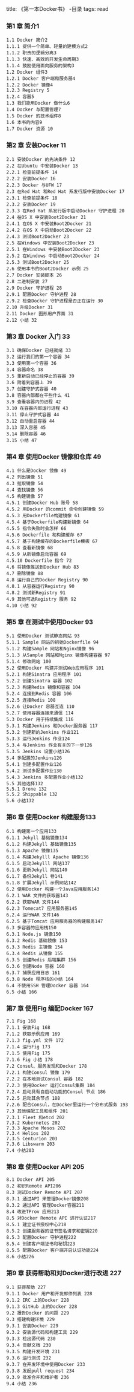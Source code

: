 title: 《第一本Docker书》 -目录
tags: read

### 第1 章 简介1 

	1.1 Docker 简介2 
	1.1.1 提供一个简单、轻量的建模方式2 
	1.1.2 职责的逻辑分离3 
	1.1.3 快速、高效的开发生命周期3 
	1.1.4 鼓励使用面向服务的架构3 
	1.2 Docker 组件3 
	1.2.1 Docker 客户端和服务器4 
	1.2.2 Docker 镜像4 
	1.2.3 Registry 5 
	1.2.4 容器5 
	1.3 我们能用Docker 做什么6 
	1.4 Docker 与配置管理7 
	1.5 Docker 的技术组件8 
	1.6 本书的内容9 
	1.7 Docker 资源 10 

### 第2 章 安装Docker 11 

	2.1 安装Docker 的先决条件 12 
	2.2 在Ubuntu 中安装Docker 13 
	2.2.1 检查前提条件 14 
	2.2.2 安装Docker 16 
	2.2.3 Docker 与UFW 17 
	2.3 在Red Hat 和Red Hat 系发行版中安装Docker 17 
	2.3.1 检查前提条件 18 
	2.3.2 安装Docker 19 
	2.3.3 在Red Hat 系发行版中启动Docker 守护进程 20 
	2.4 在OS X 中安装Boot2Docker 21 
	2.4.1 在OS X 中安装Boot2Docker 21 
	2.4.2 在OS X 中启动Boot2Docker 22 
	2.4.3 测试Boot2Docker 23 
	2.5 在Windows 中安装Boot2Docker 23 
	2.5.1 在Windows 中安装Boot2Docker 23 
	2.5.2 在Windows 中启动Boot2Docker 24 
	2.5.3 测试Boot2Docker 25 
	2.6 使用本书的Boot2Docker 示例 25 
	2.7 Docker 安装脚本 26 
	2.8 二进制安装 27 
	2.9 Docker 守护进程 28 
	2.9.1 配置Docker 守护进程 28 
	2.9.2 检查Docker 守护进程是否正在运行 30 
	2.10 升级Docker 31 
	2.11 Docker 图形用户界面 31 
	2.12 小结 32 

### 第3 章 Docker 入门 33 

	3.1 确保Docker 已经就绪 33 
	3.2 运行我们的第一个容器 34 
	3.3 使用第一个容器 36 
	3.4 容器命名 38 
	3.5 重新启动已经停止的容器 39 
	3.6 附着到容器上 39 
	3.7 创建守护式容器 40 
	3.8 容器内部都在干些什么 41 
	3.9 查看容器内的进程 42 
	3.10 在容器内部运行进程 43 
	3.11 停止守护式容器 44 
	3.12 自动重启容器 44 
	3.13 深入容器 45 
	3.14 删除容器 46 
	3.15 小结 47 

### 第4 章 使用Docker 镜像和仓库 49 

	4.1 什么是Docker 镜像 49 
	4.2 列出镜像 51 
	4.3 拉取镜像 54 
	4.4 查找镜像 56 
	4.5 构建镜像 57 
	4.5.1 创建Docker Hub 账号 58 
	4.5.2 用Docker 的commit 命令创建镜像 59 
	4.5.3 用Dockerfile构建镜像 61 
	4.5.4 基于Dockerfile构建新镜像 64 
	4.5.5 指令失败时会怎样 66 
	4.5.6 Dockerfile 和构建缓存 67 
	4.5.7 基于构建缓存的Dockerfile模板 67 
	4.5.8 查看新镜像 68 
	4.5.9 从新镜像启动容器 69 
	4.5.10 Dockerfile 指令 72 
	4.6 将镜像推送到Docker Hub 83 
	4.7 删除镜像 88 
	4.8 运行自己的Docker Registry 90 
	4.8.1 从容器运行Registry 90 
	4.8.2 测试新Registry 91 
	4.9 其他可选Registry 服务 92 
	4.10 小结 92 

### 第5 章 在测试中使用Docker 93 

	5.1 使用Docker 测试静态网站 93 
	5.1.1 Sample 网站的初始Dockerfile 94 
	5.1.2 构建Sample 网站和Nginx镜像 96 
	5.1.3 从Sample 网站和Nginx 镜像构建容器 97 
	5.1.4 修改网站 100 
	5.2 使用Docker 构建并测试Web应用程序 101 
	5.2.1 构建Sinatra 应用程序 101 
	5.2.2 创建Sinatra 容器 102 
	5.2.3 构建Redis 镜像和容器 104 
	5.2.4 连接到Redis 容器 106 
	5.2.5 连接Redis 108 
	5.2.6 让Docker 容器互连 110 
	5.2.7 使用容器连接来通信 114 
	5.3 Docker 用于持续集成 116 
	5.3.1 构建Jenkins 和Docker服务器 117 
	5.3.2 创建新的Jenkins 作业121 
	5.3.3 运行Jenkins 作业124 
	5.3.4 与Jenkins 作业有关的下一步126 
	5.3.5 Jenkins 设置小结126 
	5.4 多配置的Jenkins126 
	5.4.1 创建多配置作业126 
	5.4.2 测试多配置作业130 
	5.4.3 Jenkins 多配置作业小结132 
	5.5 其他选择132 
	5.5.1 Drone 132 
	5.5.2 Shippable 132 
	5.6 小结132 

### 第6 章 使用Docker 构建服务133 

	6.1 构建第一个应用133 
	6.1.1 Jekyll 基础镜像134 
	6.1.2 构建Jekyll 基础镜像135 
	6.1.3 Apache 镜像135 
	6.1.4 构建Jekylll Apache 镜像136 
	6.1.5 启动Jekylll 网站137 
	6.1.6 更新Jekyll 网站140 
	6.1.7 备份Jekyll 卷141 
	6.1.8 扩展Jekyll 示例网站142 
	6.2 使用Docker 构建一个Java应用服务143 
	6.2.1 WAR 文件的获取器143 
	6.2.2 获取WAR 文件144 
	6.2.3 Tomecat7 应用服务器145 
	6.2.4 运行WAR 文件146 
	6.2.5 基于Tomcat 应用服务器的构建服务147 
	6.3 多容器的应用栈150 
	6.3.1 Node.js 镜像150 
	6.3.2 Redis 基础镜像 153 
	6.3.3 Redis 主镜像 154 
	6.3.4 Redis 从镜像 155 
	6.3.5 创建Redis 后端集群 156 
	6.3.6 创建Node 容器 160 
	6.3.7 捕获应用日志 161 
	6.3.8 Node 程序栈的小结 164 
	6.4 不使用SSH 管理Docker 容器 164 
	6.5 小结 166 

### 第7 章 使用Fig 编配Docker 167 

	7.1 Fig 168 
	7.1.1 安装Fig 168 
	7.1.2 获取示例应用 169 
	7.1.3 fig.yml 文件 172 
	7.1.4 运行Fig 173 
	7.1.5 使用Fig 175 
	7.1.6 Fig 小结 178 
	7.2 Consul、服务发现和Docker 178 
	7.2.1 构建Consul 镜像 179 
	7.2.2 在本地测试Consul 容器 182 
	7.2.3 使用Docker 运行Consul集群 184 
	7.2.4 启动具有自启动功能的Consul 节点 186 
	7.2.5 启动其余节点 188 
	7.2.6 配合Consul，在Docker里运行一个分布式服务 193 
	7.3 其他编配工具和组件 201 
	7.3.1 Fleet 和etcd 202 
	7.3.2 Kubernetes 202 
	7.3.3 Apache Mesos 202 
	7.3.4 Helios 202 
	7.3.5 Centurion 203 
	7.3.6 Libswarm 203 
	7.4 小结203 

### 第8 章 使用Docker API 205 

	8.1 Docker API 205 
	8.2 初识Remote API206 
	8.3 测试Docker Remote API 207 
	8.3.1 通过API 来管理Docker镜像208 
	8.3.2 通过API 管理Docker容器211 
	8.4 改进TProv 应用213 
	8.5 对Docker Remote API 进行认证217 
	8.5.1 建立证书授权中心218 
	8.5.2 创建服务器的证书签名请求和密钥220 
	8.5.3 配置Docker 守护进程222 
	8.5.4 创建客户端证书和秘钥223 
	8.5.5 配置Docker 客户端开启认证功能224 
	8.6 小结226 

### 第9 章 获得帮助和对Docker进行改进 227 

	9.1 获得帮助 227 
	9.1.1 Docker 用户和开发邮件列表 228 
	9.1.2 IRC 上的Docker 228 
	9.1.3 GitHub 上的Docker 228 
	9.2 报告Docker 的问题 229 
	9.3 搭建构建环境 229 
	9.3.1 安装Docker 229 
	9.3.2 安装源代码和构建工具 229 
	9.3.3 检出源代码 230 
	9.3.4 贡献文档 230 
	9.3.5 构建开发环境 231 
	9.3.6 运行测试 232 
	9.3.7 在开发环境中使用Docker 233 
	9.3.8 发起pull request 234 
	9.3.9 批准合并和维护者 236 
	9.4 小结 236 